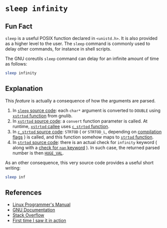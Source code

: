 # `sleep infinity`

## Fun Fact

`sleep` is a useful POSIX function declared in `<unistd.h>`. It is also
provided as a higher level to the user. The `sleep` command is commonly used to
delay other commands, for instance in shell scripts.

The GNU coreutils `sleep` command can delay for an infinite amount of time as
follows:

```bash
sleep infinity
```

## Explanation

This *feature* is actually a consequence of how the arguments are parsed.

1. In [`sleep` source code](https://github.com/coreutils/coreutils/blob/22424dd/src/sleep.c#L132):
   each `char*` argument is converted to `DOUBLE` using
   [`xstrtod` function](https://github.com/coreutils/gnulib/blob/c66dba9/lib/xstrtod.h)
   from gnulib.
1. In [`xstrtod` source code](https://github.com/coreutils/gnulib/blob/c66dba9/lib/xstrtod.c#L52):
   a `convert` function parameter is called. At runtime,
   [`xstrtod` callee](https://github.com/coreutils/coreutils/blob/22424dd/src/sleep.c#L132)
   uses [`c_strtod` function](https://github.com/coreutils/gnulib/blob/c66dba9/lib/c-strtod.h).
1. In [`c_strtod` source code](https://github.com/coreutils/gnulib/blob/c66dba9/lib/c-strtod.c):
   `STRTOD` ( or `STRTOD_L`, depending on
   [compilation flags](https://github.com/coreutils/gnulib/blob/c66dba9/lib/c-strtod.c#L70) )
   is called, and this function somehow maps to
   [`strtod` function](https://github.com/coreutils/gnulib/blob/c66dba9/lib/strtod.c#L205-L346).
1. In [`strtod` source code](https://github.com/coreutils/gnulib/blob/c66dba9/lib/strtod.c#L294-L308):
   there is an actual check for `infinity` keyword ( along with a
   [check for `nan` keyword](https://github.com/coreutils/gnulib/blob/c66dba9/lib/strtod.c#L309-L331) ).
   In such case, the returned parsed number is then
   [`HUGE_VAL`](https://github.com/coreutils/gnulib/blob/c66dba9/lib/strtod.c#L306).

As an other consequence, this very source code provides a useful short writing:

```bash
sleep inf
```

## References

- [Linux Programmer's Manual](http://man7.org/linux/man-pages/man3/sleep.3.html)
- [GNU Documentation](https://www.gnu.org/software/coreutils/sleep)
- [Stack Overflow](https://stackoverflow.com/a/22100106)
- [First time I saw it in action](https://zwischenzugs.com/2018/04/23/unprivileged-docker-builds-a-proof-of-concept/)

